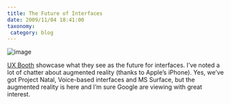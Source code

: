 ```yaml
---
title: The Future of Interfaces
date: 2009/11/04 18:41:00
taxonomy: 
 category: blog 
---
```


![image](http://lh6.ggpht.com/_-8eBgLSYyzA/SvHKzrwWLwI/AAAAAAAAFGE/luIxDwH96-U/image%5B4%5D.png?imgmax=800)

[UX Booth](http://www.uxbooth.com/blog/the-future-of-interface-design/) showcase what they see as the future for interfaces. I’ve noted a lot of chatter about augmented reality (thanks to Apple’s iPhone). Yes, we’ve got Project Natal, Voice-based interfaces and MS Surface, but the augmented reality is here and I’m sure Google are viewing with great interest.

